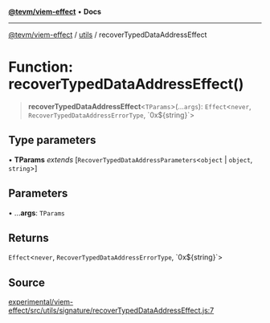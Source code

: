 [**@tevm/viem-effect**](../../README.md) • **Docs**

***

[@tevm/viem-effect](../../modules.md) / [utils](../README.md) / recoverTypedDataAddressEffect

# Function: recoverTypedDataAddressEffect()

> **recoverTypedDataAddressEffect**\<`TParams`\>(...`args`): `Effect`\<`never`, `RecoverTypedDataAddressErrorType`, \`0x$\{string\}\`\>

## Type parameters

• **TParams** *extends* [`RecoverTypedDataAddressParameters`\<`object` \| `object`, `string`\>]

## Parameters

• ...**args**: `TParams`

## Returns

`Effect`\<`never`, `RecoverTypedDataAddressErrorType`, \`0x$\{string\}\`\>

## Source

[experimental/viem-effect/src/utils/signature/recoverTypedDataAddressEffect.js:7](https://github.com/evmts/tevm-monorepo/blob/main/experimental/viem-effect/src/utils/signature/recoverTypedDataAddressEffect.js#L7)
